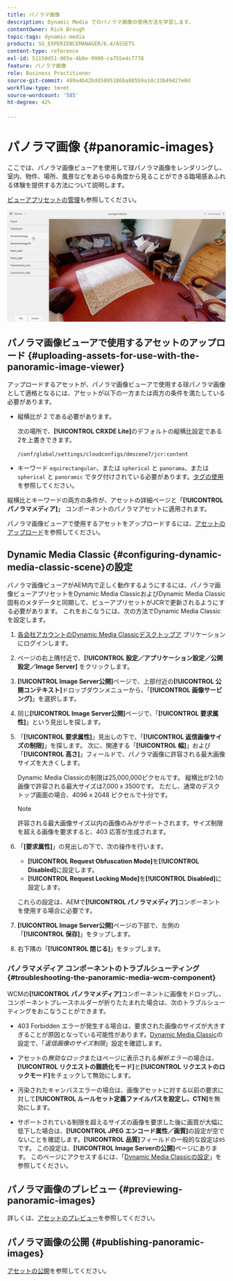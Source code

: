 ```yaml
---
title: パノラマ画像
description: Dynamic Media でのパノラマ画像の使用方法を学習します。
contentOwner: Rick Brough
topic-tags: dynamic-media
products: SG_EXPERIENCEMANAGER/6.4/ASSETS
content-type: reference
exl-id: 51150d51-865e-4b8e-9990-ca755e4c7778
feature: パノラマ画像
role: Business Practitioner
source-git-commit: 489a4b42bdd5895186ba885b9a1dc33b49427e8d
workflow-type: tm+mt
source-wordcount: '585'
ht-degree: 42%

---
```


# パノラマ画像 {#panoramic-images}

ここでは、パノラマ画像ビューアを使用して球パノラマ画像をレンダリングし、室内、物件、場所、風景などをあらゆる角度から見ることができる臨場感あふれる体験を提供する方法について説明します。

[ビューアプリセットの管理](managing-viewer-presets.md)も参照してください。

![panoramic-image2](assets/panoramic-image2.png)

## パノラマ画像ビューアで使用するアセットのアップロード {#uploading-assets-for-use-with-the-panoramic-image-viewer}

アップロードするアセットが、パノラマ画像ビューアで使用する球パノラマ画像として適格となるには、アセットが以下の一方または両方の条件を満たしている必要があります。

* 縦横比が 2 である必要があります。

   次の場所で、**[!UICONTROL CRXDE Lite]**&#x200B;のデフォルトの縦横比設定である2を上書きできます。

   `/conf/global/settings/cloudconfigs/dmscene7/jcr:content`

* キーワード `equirectangular`、または `spherical` と `panorama`、または `spherical` と `panoramic` でタグ付けされている必要があります。[タグの使用](/help/sites-authoring/tags.md)を参照してください。

縦横比とキーワードの両方の条件が、アセットの詳細ページと「**[!UICONTROL パノラマメディア]**」 コンポーネントのパノラマアセットに適用されます。

パノラマ画像ビューアで使用するアセットをアップロードするには、[アセットのアップロード](managing-assets-touch-ui.md#uploading-assets)を参照してください。

## Dynamic Media Classic {#configuring-dynamic-media-classic-scene}の設定

パノラマ画像ビューアがAEM内で正しく動作するようにするには、パノラマ画像ビューアプリセットをDynamic Media ClassicおよびDynamic Media Classic固有のメタデータと同期して、ビューアプリセットがJCRで更新されるようにする必要があります。 これをおこなうには、次の方法でDynamic Media Classicを設定します。

1. [各会社アカウントのDynamic Media Classicデスクトップア](https://experienceleague.adobe.com/docs/dynamic-media-classic/using/intro/dynamic-media-classic-desktop-app.html?lang=en#system-requirements-dmc-app) プリケーションにログインします。

1. ページの右上隅付近で、**[!UICONTROL 設定／アプリケーション設定／公開設定／Image Server]** をクリックします。
1. **[!UICONTROL Image Server公開]**&#x200B;ページで、上部付近の&#x200B;**[!UICONTROL 公開コンテキスト]**&#x200B;ドロップダウンメニューから、「**[!UICONTROL 画像サービング]**」を選択します。

1. 同じ&#x200B;**[!UICONTROL Image Server公開]**&#x200B;ページで、「**[!UICONTROL 要求属性]**」という見出しを探します。
1. 「**[!UICONTROL 要求属性]**」見出しの下で、「**[!UICONTROL 返信画像サイズの制限]**」を探します。 次に、関連する「**[!UICONTROL 幅]**」および「**[!UICONTROL 高さ]**」フィールドで、パノラマ画像に許容される最大画像サイズを大きくします。

   Dynamic Media Classicの制限は25,000,000ピクセルです。 縦横比が2:1の画像で許容される最大サイズは7,000 x 3500です。 ただし、通常のデスクトップ画面の場合、4096 x 2048 ピクセルで十分です。

   >[!NOTE]
   >
   >許容される最大画像サイズ以内の画像のみがサポートされます。サイズ制限を超える画像を要求すると、403 応答が生成されます。

1. 「**[要求属性]**」の見出しの下で、次の操作を行います。

   * **[!UICONTROL Request Obfuscation Mode]**&#x200B;を&#x200B;**[!UICONTROL Disabled]**&#x200B;に設定します。
   * **[!UICONTROL Request Locking Mode]**&#x200B;を&#x200B;**[!UICONTROL Disabled]**&#x200B;に設定します。

   これらの設定は、AEMで&#x200B;**[!UICONTROL パノラマメディア]**&#x200B;コンポーネントを使用する場合に必要です。

1. **[!UICONTROL Image Server公開]**&#x200B;ページの下部で、左側の「**[!UICONTROL 保存]**」をタップします。

1. 右下隅の「**[!UICONTROL 閉じる]**」をタップします。

### パノラマメディア コンポーネントのトラブルシューティング {#troubleshooting-the-panoramic-media-wcm-component}

WCMの&#x200B;**[!UICONTROL パノラマメディア]**&#x200B;コンポーネントに画像をドロップし、コンポーネントプレースホルダーが折りたたまれた場合は、次のトラブルシューティングをおこなうことができます。

* 403 Forbidden エラーが発生する場合は、要求された画像のサイズが大きすぎることが原因となっている可能性があります。[Dynamic Media Classic](#configuring-dynamic-media-classic-scene)の設定で、「*返信画像のサイズ制限*」設定を確認します。

* アセットの&#x200B;*無効なロック*&#x200B;またはページに表示される&#x200B;*解析エラー*&#x200B;の場合は、**[!UICONTROL リクエストの難読化モード]**&#x200B;と&#x200B;**[!UICONTROL リクエストのロックモード]**&#x200B;をチェックして無効にします。
* 汚染されたキャンバスエラーの場合は、画像アセットに対する以前の要求に対して&#x200B;**[!UICONTROL ルールセット定義ファイルパスを設定し、CTN]**&#x200B;を無効にします。
* サポートされている制限を超えるサイズの画像を要求した後に画質が大幅に低下した場合は、**[!UICONTROL JPEG エンコード属性／画質]**&#x200B;の設定が空でないことを確認します。**[!UICONTROL 品質]**&#x200B;フィールドの一般的な設定は`95`です。 この設定は、**[!UICONTROL Image Serverの公開]**&#x200B;ページにあります。 このページにアクセスするには、「[Dynamic Media Classicの設定](#configuring-dynamic-media-classic-scene)」を参照してください。

## パノラマ画像のプレビュー {#previewing-panoramic-images}

詳しくは、[アセットのプレビュー](previewing-assets.md)を参照してください。

## パノラマ画像の公開  {#publishing-panoramic-images}

[アセットの公開](publishing-dynamicmedia-assets.md)を参照してください。
